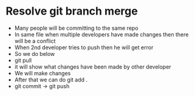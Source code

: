 # Resolve git branch merge

* Many people will be committing to the same repo
* In same file when multiple developers have made changes then there will be a conflict
* When 2nd developer tries to push then he will get error
* So we do below
* git pull
* it will show what changes have been made by other developer
* We will make changes
* After that we can do git add .
* git commit -> git push
